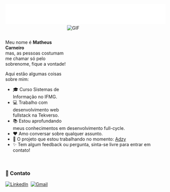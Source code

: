 <div style="width: 100%;" align="left">
  <picture>
    <source media="(prefers-color-scheme: dark)" srcset="assets/welcome.svg" />
    <source media="(prefers-color-scheme: light)" srcset="assets/welcome-light.svg" />
    <img alt=welcome" style="flex: 1;" src="assets/welcome.svg" />
  </picture>

  <img align="right" alt="GIF" src="https://media1.tenor.com/m/iqNUmW5ajbYAAAAd/me-apparently.gif" width="310" height="310"/>
</div>

$~$

Meu nome é **Matheus Carneiro**<br>
mas, as pessoas costumam me chamar só pelo sobrenome, fique a vontade!

Aqui estão algumas coisas sobre mim:

-   🎓 Curso Sistemas de Informação no IFMG.
-   💻 Trabalho com desenvolvimento web fullstack na Tekverso.
-   📚 Estou aprofundando meus conhecimentos em desenvolvimento full-cycle.
-   ❤️ Amo conversar sobre qualquer assunto.
-   🚧 O projeto que estou trabalhando no momento: [Adzy](https://lp.adzy.com.br/)
-   ✨ Tem algum feedback ou pergunta, sinta-se livre para entrar em contato!

$~$

### 📱 Contato

<span>
  <div style="display: flex; gap: 8px;">
    <a href="https://www.linkedin.com/in/matheuscarneiroferreira/" target="_blank">
      <img src="https://skillicons.dev/icons?i=linkedin" alt="LinkedIn" />
    </a>
    <a href="mailto:carneiromatheu@gmail.com" target="_blank">
      <img src="https://skillicons.dev/icons?i=gmail" alt="Gmail" />
    </a>
  </div>
</span>
